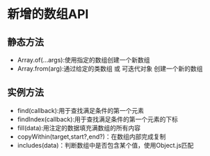 # 新增的数组API

## 静态方法

- Array.of(...args):使用指定的数组创建一个新数组
- Array.from(arg):通过给定的类数组 或 可迭代对象 创建一个新的数组

## 实例方法

- find(callback):用于查找满足条件的第一个元素
- findIndex(callback):用于查找满足条件的第一个元素的下标
- fill(data):用注定的数据填充满数组的所有内容
- copyWithin(target,start?,end?)：在数组内部完成复制
- includes(data)：判断数组中是否包含某个值，使用Object.js匹配